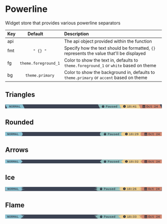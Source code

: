 # Powerline

Widget store that provides various powerline separators

| Key|<div style="width: 100px">Default</div> |Description|
| ------------- | :----------------:  | :----------------------------------------------------------------------------------------|
| api           |                     | The api object provided within the function                                              |
| fmt           | `" {} "`            | Specify how the text should be formatted, `{}` represents the value that'll be displayed |
| fg            | `theme.foreground_1`| Color to show the text in, defaults to `theme.foreground_1` or `white` based on theme    |
| bg            | `theme.primary`     | Color to show the background in, defaults to `theme.primary` or `accent` based on theme  |

## Triangles
![Alt text](./imgs/powerline_triangles.png)

## Rounded
![Alt text](./imgs/powerline_rounded.png)

## Arrows
![Alt text](./imgs/powerline_arrow.png)

## Ice
![Alt text](./imgs/powerline_ice.png)

## Flame
![Alt text](./imgs/powerline_flame.png)
